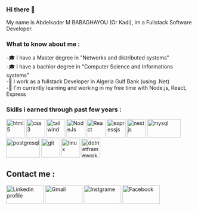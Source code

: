 ### Hi there 👋

My name is Abdelkader M BABAGHAYOU (Or Kadi), im a Fullstack Software Developer.
<h3>What to know about me :</h3>
<p>
-🎓 I have a Master degree in "Networks and distributed systems" <br>
-🎓 I have a bachlor degree in "Computer Science and Informations systems" <br>
-🔭 I work as a fullstack Developer in Algeria Gulf Bank (using .Net) <span></span> <br>
-🌱 I'm currently learning and working in my free time with Node.js, React, Express <br>
</p>
<h3>Skills i earned through past few years :</h3>
<p align="left">

  <img title="html5" src="https://www.vectorlogo.zone/logos/w3_html5/w3_html5-icon.svg" width="50" height="50"/>
  <img title="css3" src="https://www.vectorlogo.zone/logos/w3_css/w3_css-icon~old.svg" width="50" height="50"/>
  <img title="tailwind" src="https://www.vectorlogo.zone/logos/tailwindcss/tailwindcss-icon.svg" width="50" height="50"/>
  <img title="NodeJs" src="https://www.vectorlogo.zone/logos/nodejs/nodejs-icon.svg" width="50" height="50"/>
  <img title="React" src="https://www.vectorlogo.zone/logos/reactjs/reactjs-icon.svg" width="50" height="50"/>
  <img title="expressjs" src="https://www.pngfind.com/pngs/m/136-1363736_express-js-icon-png-transparent-png.png" width="50" height="50"/>
  <img title="nestjs" src="https://www.vectorlogo.zone/logos/nestjs/nestjs-icon.svg" width="50" height="50"/>
  <img title="mysql" src="https://www.vectorlogo.zone/logos/mysql/mysql-official.svg" width="90" height="50"/>
  <img title="postgresql" src="https://www.vectorlogo.zone/logos/postgresql/postgresql-icon.svg" width="90" height="50"/>
  <img title="git" src="https://www.vectorlogo.zone/logos/git-scm/git-scm-icon.svg" width="50" height="50"/>
  <img title="linux" src="https://www.vectorlogo.zone/logos/linux/linux-icon.svg" width="50" height="50"/>
  <img title="dotnetframework" src="https://www.vectorlogo.zone/logos/dotnet/dotnet-icon.svg" width="50" height="50"/>
 </P>


<h2> Contact me  :</h2>
    <p float="center">
       <a href="https://www.linkedin.com/in/aekbgh/"><img alt="Linkedin profile"  title="LinkedIn" src="https://www.vectorlogo.zone/logos/linkedin/linkedin-ar21.svg"   width="100" height="50" /></a>
      <a href="abdelkaderbabaghayou@gmail.com"><img alt="Gmail"  title="Gmail" src="https://www.vectorlogo.zone/logos/gmail/gmail-ar21.svg"   width="100" height="50" /></a>
       <a href="https://www.instagram.com/aekbgh/"><img title="Instgrame" src="https://www.vectorlogo.zone/logos/instagram/instagram-ar21.svg"   width="100" height="50" /></a>
      <a href="https://www.facebook.com/Aekdigoxin/"><img title="Facebook" src="https://www.vectorlogo.zone/logos/facebook/facebook-ar21.svg"   width="100" height="50" /></a>
    </p>
